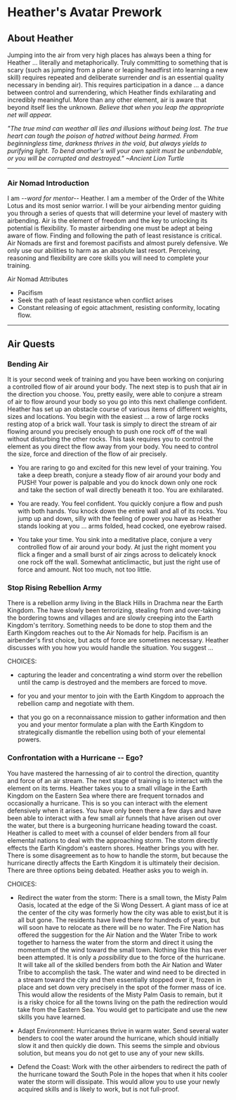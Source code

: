 # Heather's Avatar Prework

## About Heather
Jumping into the air from very high places has always been a thing for Heather ... literally and metaphorically. Truly committing to something that is scary (such as jumping from a plane or leaping headfirst into learning a new skill) requires repeated and deliberate surrender *and* is an essential quality necessary in bending air). This requires participation in a dance ... a dance between control and surrendering, which Heather finds exhilarating and incredibly meaningful. More than any other element, air is aware that beyond itself lies the unknown. *Believe that when you leap the appropriate net will appear.*

*"The true mind can weather all lies and illusions without being lost. The true heart can tough the poison of hatred without being harmed. From beginningless time, darkness thrives in the void, but always yields to purifying light. To bend another's will your own spirit must be unbendable, or you will be corrupted and destroyed." ~Ancient Lion Turtle*

***
### Air Nomad Introduction

I am *--word for mentor--* Heather. I am a member of the Order of the White Lotus and its most senior warrior. I will be your airbending mentor guiding you through a series of quests that will determine your level of mastery with airbending. Air is the element of freedom and the key to unlocking its potential is flexibility. To master airbending one must be adept at being aware of flow. Finding and following the path of least resistance is critical. Air Nomads are first and foremost pacifists and almost purely defensive. We only use our abilities to harm as an absolute last resort. Perceiving, reasoning and flexibility are core skills you will need to complete your training.

Air Nomad Attributes
* Pacifism
* Seek the path of least resistance when conflict arises
* Constant releasing of egoic attachment, resisting conformity, locating flow.

***
## Air Quests

### Bending Air

It is your second week of training and you have been working on conjuring a controlled flow of air around your body. The next step is to push that air in the direction you choose. You, pretty easily, were able to conjure a stream of air to flow around your body so you go into this next challenge confident. Heather has set up an obstacle course of various items of different weights, sizes and locations. You begin with the easiest ... a row of large rocks resting atop of a brick wall. Your task is simply to direct the stream of air flowing around you precisely enough to push one rock off of the wall without disturbing the other rocks. This task requires you to control the element as you direct the flow away from your body. You need to control the size, force and direction of the flow of air precisely.

* You are raring to go and excited for this new level of your training. You take a deep breath, conjure a steady flow of air around your body and PUSH! Your power is palpable and you do knock down only one rock and take the section of wall directly beneath it too. You are exhilarated. 

* You are ready. You feel confident. You quickly conjure a flow and push with both hands. You knock down the entire wall and all of its rocks. You jump up and down, silly with the feeling of power you have as Heather stands looking at you ... arms folded, head cocked, one eyebrow raised.

* You take your time. You sink into a meditative place, conjure a very controlled flow of air around your body. At just the right moment you flick a finger and a small burst of air zings across to delicately knock one rock off the wall. Somewhat anticlimactic, but just the right use of force and amount. Not too much, not too little.

### Stop Rising Rebellion Army

There is a rebellion army living in the Black Hills in Drachma near the Earth Kingdom. The have slowly been terrorizing, stealing from and over-taking the bordering towns and villages and are slowly creeping into the Earth Kingdom's territory. Something needs to be done to stop them and the Earth Kingdom reaches out to the Air Nomads for help. Pacifism is an airbender's first choice, but acts of force are sometimes necessary. Heather discusses with you how you would handle the situation. You suggest ...

CHOICES:

* capturing the leader and concentrating a wind storm over the rebellion until the camp is destroyed and the members are forced to move. 

* for you and your mentor to join with the Earth Kingdom to approach the rebellion camp and negotiate with them.

* that you go on a reconnaissance mission to gather information and then you and your mentor formulate a plan with the Earth Kingdom to strategically dismantle the rebellion using both of your elemental powers.    

### Confrontation with a Hurricane -- Ego?

You have mastered the harnessing of air to control the direction, quantity and force of an air stream. The next stage of training is to interact with the element on its terms. Heather takes you to a small village in the Earth Kingdom on the Eastern Sea where there are frequent tornados and occasionally a hurricane. This is so you can interact with the element defensively when it arises. You have only been there a few days and have been able to interact with a few small air funnels that have arisen out over the water, but there is a burgeoning hurricane heading toward the coast. Heather is called to meet with a counsel of elder benders from all four elemental nations to deal with the approaching storm. The storm directly effects the Earth Kingdom's eastern shores. Heather brings you with her. There is some disagreement as to how to handle the storm, but because the hurricane directly affects the Earth Kingdom it is ultimately their decision. There are three options being debated. Heather asks you to weigh in.

CHOICES:

* Redirect the water from the storm: There is a small town, the Misty Palm Oasis, located at the edge of the Si Wong Dessert. A giant mass of ice at the center of the city was formerly how the city was able to exist,but it is all but gone. The residents have lived there for hundreds of years, but will soon have to relocate as there will be no water. The Fire Nation has offered the suggestion for the Air Nation and the Water Tribe to work together to harness the water from the storm and direct it using the momentum of the wind toward the small town. Nothing like this has ever been attempted. It is only a *possibility* due to the force of the hurricane. It will take all of the skilled benders from both the Air Nation and Water Tribe to accomplish the task. The water and wind need to be directed in a stream toward the city and then essentially stopped over it, frozen in place and set down very precisely in the spot of the former mass of ice. This would allow the residents of the Misty Palm Oasis to remain, but it is a risky choice for all the towns living on the path the redirection would take from the Eastern Sea. You would get to participate and use the new skills you have learned.

* Adapt Environment: Hurricanes thrive in warm water. Send several water benders to cool the water around the hurricane, which should initially slow it and then quickly die down. This seems the simple and obvious solution, but means you do not get to use any of your new skills.

* Defend the Coast: Work with the other airbenders to redirect the path of the hurricane toward the South Pole in the hopes that when it hits cooler water the storm will dissipate. This would allow you to use your newly acquired skills and is likely to work, but is not full-proof.